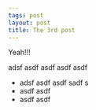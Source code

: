```yaml
---
tags: post
layout: post
title: The 3rd post
---
```


Yeah!!!

adsf asdf asdf asdf asdf 

- adsf asdf asdf sadf s
- asdf asdf 
- asdf asdf 
